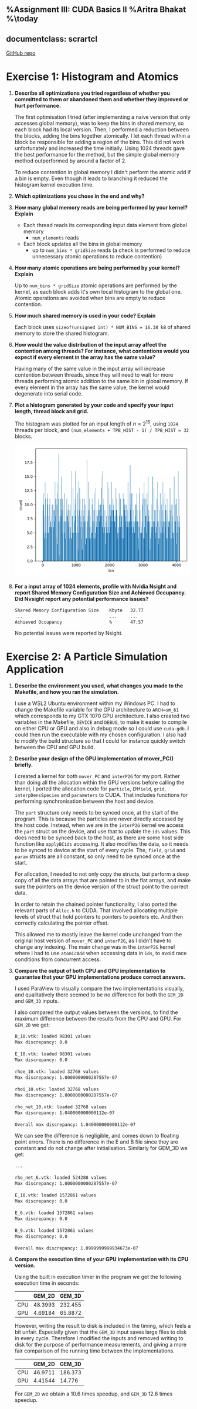%Assignment III: CUDA Basics II
%Aritra Bhakat
%\today
---
documentclass: scrartcl
---

[GitHub repo](https://github.com/arrebarritra/DD2360HT23/tree/main/hw_3)

# Exercise 1: Histogram and Atomics

1. **Describe all optimizations you tried regardless of whether you committed to them or abandoned them and whether they improved or hurt performance.**

    The first optimisation I tried (after implementing a naive version that only accesses global memory), was to keep the bins in shared memory, so each block had its local version. Then, I performed a reduction between the blocks, adding the bins together atomically. I let each thread within a block be responsible for adding a region of the bins. This did not work unfortunately and increased the time initially. Using 1024 threads gave the best performance for the method, but the simple global memory method outperformed by around a factor of 2.

    To reduce contention in global memory I didn't perform the atomic add if a bin is empty. Even though it leads to branching it reduced the histogram kernel execution time.

2. **Which optimizations you chose in the end and why?**

3. **How many global memory reads are being performed by your kernel? Explain**

    - Each thread reads its corresponding input data element from global memory
      - `num_elements` reads
    - Each block updates all the bins in global memory
      - up to `num_bins * gridSize` reads (a check is performed to reduce unnecessary atomic operations to reduce contention)

4. **How many atomic operations are being performed by your kernel? Explain**

    Up to `num_bins * gridSize` atomic operations are performed by the kernel, as each block adds it's own local histogram to the global one. Atomic operations are avoided when bins are empty to reduce contention.

5. **How much shared memory is used in your code? Explain**

    Each block uses `sizeof(unsigned int) * NUM_BINS = 16.38 kB` of shared memory to store the shared histogram.

6. **How would the value distribution of the input array affect the contention among threads? For instance, what contentions would you expect if every element in the array has the same value?** 

    Having many of the same value in the input array will increase contention between threads, since they will need to wait for more threads performing atomic addition to the same bin in global memory. If every element in the array has the same value, the kernel would degenerate into serial code.

7. **Plot a histogram generated by your code and specify your input length, thread block and grid.**

    The histogram was plotted for an input length of $n=2^{15}$, using `1024` threads per block, and `(num_elements + TPB_HIST - 1) / TPB_HIST = 32` blocks.

    ![Histogram](img/hist.png)

8. **For a input array of 1024 elements, profile with Nvidia Nsight and report Shared Memory Configuration Size and Achieved Occupancy. Did Nvsight report any potential performance issues?**

    ```
    Shared Memory Configuration Size    Kbyte   32.77
    ...                                 ...     ...
    Achieved Occupancy                  %       47.57
    ```

    No potential issues were reported by Nsight.

# Exercise 2: A Particle Simulation Application

1. **Describe the environment you used, what changes you made to the Makefile, and how you ran the simulation.**

    I use a WSL2 Ubuntu environment within my Windows PC. I had to change the Makefile variable for the GPU architecture to `ARCH=sm_61` which corresponds to my GTX 1070 GPU architecture. I also created two variables in the Makefile, `DEVICE` and `DEBUG`, to make it easier to compile on either CPU or GPU and also in debug mode so I could use `cuda-gdb`. I could then run the executable with my chosen configuration. I also had to modify the build structure so that I could for instance quickly switch between the CPU and GPU build.

2. **Describe your design of the GPU implementation of mover_PC() briefly.**
    
    I created a kernel for both `mover_PC` and `interP2G` for my port. Rather than doing all the allocation within the GPU versions before calling the kernel, I ported the allocation code for `particle`, `EMfield`, `grid`, `interpDensSpecies` and `parameters` to CUDA. That includes functions for performing synchronisation between the host and device.
    
    The `part` structure only needs to be synced once, at the start of the program. This is because the particles are never directly accessed by the host code. Instead, when we are in the `interP2G` kernel we access the `part` struct on the device, and use that to update the `ids` values. This does need to be synced back to the host, as there are some host side function like `applyBCids` accessing. It also modifies the data, so it needs to be synced to device at the start of every cycle. The, `field`, `grid` and `param` structs are all constant, so only need to be synced once at the start.

    For allocation, I needed to not only copy the structs, but perform a deep copy of all the data arrays that are pointed to in the flat arrays, and make sure the pointers on the device version of the struct point to the correct data.

    In order to retain the chained pointer functionality, I also ported the relevant parts of `Alloc.h` to CUDA. That involved allocating multiple levels of struct that hold pointers to pointers to pointers etc. And then correctly calculating the pointer offset.

    This allowed me to mostly leave the kernel code unchanged from the original host version of `mover_PC` and `interP2G`, as I didn't have to change any indexing. The main change was in the `interP2G` kernel where I had to use `atomicAdd` when accessing data in `ids`, to avoid race conditions from concurrent access.

3. **Compare the output of both CPU and GPU implementation to guarantee that your GPU implementations produce correct answers.**

    I used ParaView to visually compare the two implementations visually, and qualitatively there seemed to be no difference for both the `GEM_2D` and `GEM_3D` inputs.

    I also compared the output values between the versions, to find the maximum difference between the results from the CPU and GPU. For `GEM_2D` we get:

    ```
    B_10.vtk: loaded 98301 values
    Max discrepancy: 0.0

    E_10.vtk: loaded 98301 values
    Max discrepancy: 0.0

    rhoe_10.vtk: loaded 32768 values
    Max discrepancy: 1.0000000000287557e-07

    rhoi_10.vtk: loaded 32768 values
    Max discrepancy: 1.0000000000287557e-07

    rho_net_10.vtk: loaded 32768 values
    Max discrepancy: 1.040000000000112e-07

    Overall max discrepancy: 1.040000000000112e-07
    ```

    We can see the difference is negligible, and comes down to floating point errors. There is no difference in the E and B file since they are constant and do not change after initialisation. Similarly for GEM_3D we get:

    ```
    ...

    rho_net_6.vtk: loaded 524288 values
    Max discrepancy: 1.0000000000287557e-07

    E_10.vtk: loaded 1572861 values
    Max discrepancy: 0.0

    E_6.vtk: loaded 1572861 values
    Max discrepancy: 0.0

    B_9.vtk: loaded 1572861 values
    Max discrepancy: 0.0

    Overall max discrepancy: 1.0999999999934673e-07
    ```

4. **Compare the execution time of your GPU implementation with its CPU version.**

    Using the built in execution timer in the program we get the following execution time in seconds:

    |     | GEM_2D  | GEM_3D  |
    |-----|---------|---------|
    | CPU | 48.3993 | 232.455 |
    | GPU | 4.69184 | 65.8872 |

    However, writing the result to disk is included in the timing, which feels a bit unfair. Especially given that the `GEM_3D` input saves large files to disk in every cycle. Therefore I modified the inputs and removed writing to disk for the purpose of performance measurements, and giving a more fair comparison of the running time between the implementations.

    |     | GEM_2D  | GEM_3D  |
    |-----|---------|---------|
    | CPU | 46.9711 | 186.373 |
    | GPU | 4.41544 | 14.776  |

    For `GEM_2D` we obtain a 10.6 times speedup, and `GEM_3D` 12.6 times speedup.